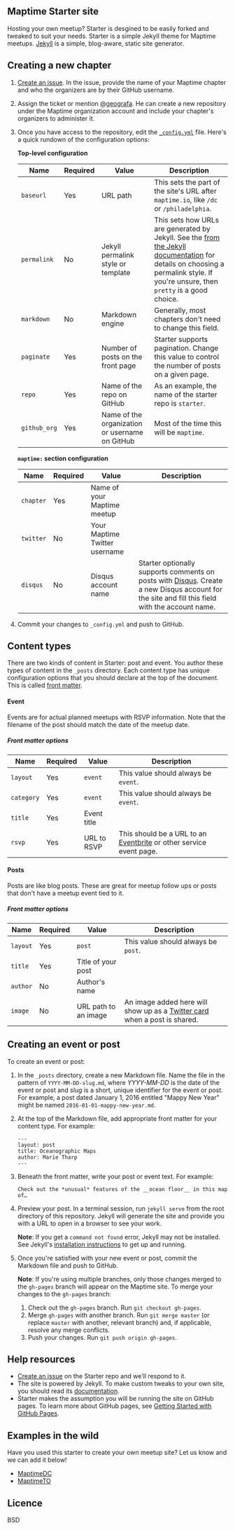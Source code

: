 ## Maptime Starter site

Hosting your own meetup? Starter is desgined to be easily forked and tweaked to suit your needs. Starter is a simple Jekyll theme for Maptime meetups. [Jekyll](http://jekyllrb.com/) is a simple, blog-aware, static site generator.

## Creating a new chapter

1. [Create an issue](https://github.com/maptime/starter/issues/new/). In the issue, provide the name of your Maptime chapter and who the organizers are by their GitHub username.
2. Assign the ticket or mention [@geografa](https://github.com/geografa). He can create a new repository under the Maptime organization account and include your chapter's organizers to administer it.
3. Once you have access to the repository, edit the [`_config.yml`](https://github.com/maptime/starter/blob/gh-pages/_config.yml) file. Here's a quick rundown of the configuration options:

   **Top-level configuration**

   | Name | Required | Value | Description |
   | --- | --- | --- | --- |
   | `baseurl` | Yes | URL path | This sets the part of the site's URL after `maptime.io`, like `/dc` or `/philadelphia`. |
   | `permalink` | No | Jekyll permalink style or template | This sets how URLs are generated by Jekyll. See the [from the Jekyll documentation](http://jekyllrb.com/docs/permalinks/) for details on choosing a permalink style. If you're unsure, then `pretty` is a good choice. |
   | `markdown` | No | Markdown engine | Generally, most chapters don't need to change this field. |
   | `paginate` | Yes | Number of posts on the front page | Starter supports pagination. Change this value to control the number of posts on a given page. |
   | `repo` | Yes | Name of the repo on GitHub | As an example, the name of the starter repo is `starter`. |
   | `github_org` | Yes | Name of the organization or username on GitHub | Most of the time this will be `maptime`. |

   **`maptime:` section configuration**

   | Name | Required | Value | Description |
   | --- | --- | --- | --- |
   | `chapter` | Yes | Name of your Maptime meetup |
   | `twitter` | No | Your Maptime Twitter username |
   | `disqus` | No | Disqus account name | Starter optionally supports comments on posts with [Disqus](http://disqus.com). Create a new Disqus account for the site and fill this field with the account name. |

4. Commit your changes to `_config.yml` and push to GitHub.

## Content types

There are two kinds of content in Starter: post and event. You author these types of content in the `_posts` directory. Each content type has unique configuration options that you should declare at the top of the document. This is called [front matter](http://jekyllrb.com/docs/frontmatter/).

#### Event
Events are for actual planned meetups with RSVP information. Note that the filename of the post should match the date of the meetup date.

##### Front matter options

| Name | Required | Value | Description |
| --- | --- | --- | --- |
| `layout` | Yes | `event` | This value should always be `event`. |
| `category` | Yes | `event` | This value should always be `event`. |
| `title` | Yes | Event title |
| `rsvp` | Yes | URL to RSVP | This should be a URL to an [Eventbrite](http://eventbrite.com) or other service event page. |

#### Posts

Posts are like blog posts. These are great for meetup follow ups or posts that don't have a meetup event tied to it.

##### Front matter options

| Name | Required | Value | Description |
| --- | --- | --- | --- |
| `layout` | Yes | `post` | This value should always be `post`. |
| `title` | Yes | Title of your post |
| `author` | No | Author's name |
| `image` | No | URL path to an image | An image added here will show up as a [Twitter card](https://dev.twitter.com/docs/cards) when a post is shared. |

## Creating an event or post

To create an event or post:

1. In the `_posts` directory, create a new Markdown file. Name the file in the pattern of `YYYY-MM-DD-slug.md`, where *YYYY-MM-DD* is the date of the event or post and *slug* is a short, unique identifier for the event or post. For example, a post dated January 1, 2016 entitled "Mappy New Year" might be named `2016-01-01-mappy-new-year.md`.

2. At the top of the Markdown file, add appropriate front matter for your content type. For example:

   ```
   ---
   layout: post
   title: Oceanographic Maps
   author: Marie Tharp
   ---
   ```
3. Beneath the front matter, write your post or event text. For example:

   ```
   Check out the *unusual* features of the __ocean floor__ in this map of…
   ```

4. Preview your post. In a terminal session, run `jekyll serve` from the root directory of this repository. Jekyll will generate the site and provide you with a URL to open in a browser to see your work.

   **Note**: If you get a `command not found` error, Jekyll may not be installed. See Jekyll's [installation instructions](http://jekyllrb.com/docs/installation/) to get up and running.

5. Once you're satisfied with your new event or post, commit the Markdown file and push to GitHub.

   **Note**: If you're using multiple branches, only those changes merged to the `gh-pages` branch will appear on the Maptime site. To merge your changes to the `gh-pages` branch:

   1. Check out the `gh-pages` branch. Run `git checkout gh-pages`.
   2. Merge `gh-pages` with another branch. Run `git merge master` (or replace `master` with another, relevant branch) and, if applicable, resolve any merge conflicts.
   3. Push your changes. Run `git push origin gh-pages`.


## Help resources

- [Create an issue](https://github.com/maptime/starter/issues) on the Starter repo and we'll respond to it.
- The site is powered by Jekyll. To make custom tweaks to your own site, you should read its [documentation](http://jekyllrb.com/docs/home/).
- Starter makes the assumption you will be running the site on GitHub pages. To learn more about GitHub pages, see [Getting Started with GitHub Pages](https://guides.github.com/features/pages/).

## Examples in the wild

Have you used this starter to create your own meetup site? Let us know and we can add it below!

- [MaptimeDC](https://maptime.github.io/dc/)
- [MaptimeTO](https://maptime.github.io/toronto/)

## Licence

BSD
